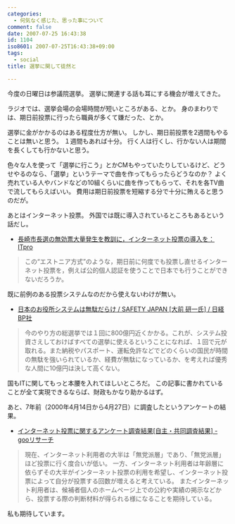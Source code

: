 ```yaml
---
categories:
  - 何気なく感じた、思った事について
comment: false
date: 2007-07-25 16:43:38
id: 1104
iso8601: 2007-07-25T16:43:38+09:00
tags:
  - social
title: 選挙に関して徒然と

---
```


今度の日曜日は参議院選挙。
選挙に関連する話も耳にする機会が増えてきた。

ラジオでは、選挙会場の会場時間が短いところがある、とか。
身のまわりでは、期日前投票に行ったら職員が多くて嫌だった、とか。

選挙に金がかかるのはある程度仕方が無い。
しかし、期日前投票を2週間もやることは無いと思う。
１週間もあれば十分。
行く人は行くし、行かない人は期間を長くしても行かないと思う。

色々な人を使って「選挙に行こう」とかCMもやっていたりしているけど、どうせやるのなら、「選挙」というテーマで曲を作ってもらったらどうなのか？
よく売れている人やバンドなどの10組くらいに曲を作ってもらって、それを各TV曲で流してもらえばいい。
費用は期日前投票を短縮する分で十分に賄えると思うのだが。

あとはインターネット投票。
外国では既に導入されているところもあるという話だし。

- <a href="http://itpro.nikkeibp.co.jp/article/OPINION/20070427/269777/">長崎市長選の無効票大量発生を教訓に，インターネット投票の導入を：ITpro</a>

<blockquote>この“エストニア方式”のような，期日前に何度でも投票し直せるインターネット投票を，例えば公的個人認証を使うことで日本でも行うことができないだろうか。</blockquote>

既に前例のある投票システムなのだから使えないわけが無い。

- <a href="http://www.nikkeibp.co.jp/sj/2/column/a/90/">日本のお役所システムは無駄だらけ / SAFETY JAPAN [大前 研一氏] / 日経BP社</a>

<blockquote>今のやり方の総選挙では１回に800億円近くかかる。これが、システム投資さえしておけばすべての選挙に使えるということになれば、１回で元が取れる。また納税やパスポート、運転免許などでどのくらいの国民が時間の無駄を強いられているか、経費が無駄になっているか、を考えれば優秀な人間に10億円は決して高くない。</blockquote>

国もITに関してもっと本腰を入れてほしいところだ。
この記事に書かれていることが全て実現できるならば、財政もかなり助かるはず。

あと、7年前（2000年4月14日から4月27日）に調査したというアンケートの結果。

- <a href="http://research.nttcoms.com/index.html">インターネット投票に関するアンケート調査結果[自主・共同調査結果] - gooリサーチ</a>

<blockquote>現在、インターネット利用者の大半は「無党派層」であり、「無党派層」ほど投票に行く度合いが低い。
一方、インターネット利用者は年齢層に依らずその大半がインターネット投票の利用を希望し、インターネット投票によって自分が投票する回数が増えると考えている。
またインターネット利用者は、候補者個人のホームページ上での公約や実績の掲示などから、投票する際の判断材料が得られる様になることを期待している。</blockquote>

私も期待しています。
